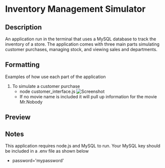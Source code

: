 # Inventory Management Simulator


## Description

An application run in the terminal that uses a MySQL database to track the inventory of a store. The application comes with three main parts simulating customer purchases, managing stock, and viewing sales and departments.

## Formatting

Examples of how use each part of the application

1. To simulate a customer purchase
   * node customer_interface.js
   ![Screenshot](images/Customer_Interface.png)
   * If no movie name is included it will pull up information for the movie Mr.Nobody
   


## Preview


## Notes

This application requires node.js and MySQL to run. Your MySQL key should be included in a .env file as shown below

  * password='mypassword'
